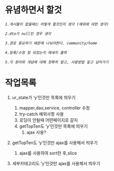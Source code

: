 # 유념하면서 할것

*`1.게시물이 없을때는 어떻게 할것인지 생각 (예외에 대한 생각)`*

*`2.dto가 null인 경우 생각`*

*`3.경로 중요하기 때문에 나눠야한다. community/home`*

*`4.등록/수정 잘 되었는지 메세지 출력`*

*`5.각 원리와 개념에 대해 정확히 알고, 사용방법 짚고 넘어가기`* 

# 작업목록

1. ur_state가 ‘y’인것만 목록에 띄우기
    1. mapper,dao,service, controller 수정
    2. try-catch 예외사항 사용
    3. 로딩이 안될때 어떤페이지로 갈지
    4. getTopTen도 ‘y’인것만 목록에 띄우기
        1. ajax 사용?

1. getTopTen도 ‘y’인것만 ajax를 사용해서 띄우기
    1. ajax를 사용하여 sort한 후,slice
2. 세부카테고리도 ‘y’인것만 ajax를 사용해서 띄우기
